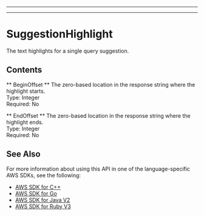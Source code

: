 --------

--------

# SuggestionHighlight<a name="API_SuggestionHighlight"></a>

The text highlights for a single query suggestion\.

## Contents<a name="API_SuggestionHighlight_Contents"></a>

 ** BeginOffset **   <a name="Kendra-Type-SuggestionHighlight-BeginOffset"></a>
The zero\-based location in the response string where the highlight starts\.  
Type: Integer  
Required: No

 ** EndOffset **   <a name="Kendra-Type-SuggestionHighlight-EndOffset"></a>
The zero\-based location in the response string where the highlight ends\.  
Type: Integer  
Required: No

## See Also<a name="API_SuggestionHighlight_SeeAlso"></a>

For more information about using this API in one of the language\-specific AWS SDKs, see the following:
+  [AWS SDK for C\+\+](https://docs.aws.amazon.com/goto/SdkForCpp/kendra-2019-02-03/SuggestionHighlight) 
+  [AWS SDK for Go](https://docs.aws.amazon.com/goto/SdkForGoV1/kendra-2019-02-03/SuggestionHighlight) 
+  [AWS SDK for Java V2](https://docs.aws.amazon.com/goto/SdkForJavaV2/kendra-2019-02-03/SuggestionHighlight) 
+  [AWS SDK for Ruby V3](https://docs.aws.amazon.com/goto/SdkForRubyV3/kendra-2019-02-03/SuggestionHighlight) 